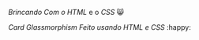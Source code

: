*Brincando* *Com* *o* *HTML* e o *CSS* :smile_cat:

*Card Glassmorphism Feito usando HTML e CSS* :happy: